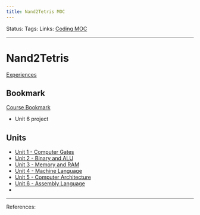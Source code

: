 ```yaml
---
title: Nand2Tetris MOC
---
```

Status:
Tags:
Links: [Coding MOC](out/coding-moc.md)
___
# Nand2Tetris
[ Experiences](out/nand2tetris-journey.md)
## Bookmark
[Course Bookmark](https://www.coursera.org/learn/build-a-computer/programming/cLdpd/project-6)
- Unit 6 project

## Units
- [ Unit 1 - Computer Gates](out/nand2tetris-unit-1.md)
- [ Unit 2 - Binary and ALU](out/nand2tetris-unit-2.md)
- [ Unit 3 - Memory and RAM](out/nand2tetris-unit-3.md)
- [Unit 4 - Machine Language](out/nand2tetris-unit-4.md)
- [ Unit 5 - Computer Architecture](out/nand2tetris-unit-5.md)
- [ Unit 6 - Assembly Language](out/nand2tetris-unit-6.md)
- 
___
References: